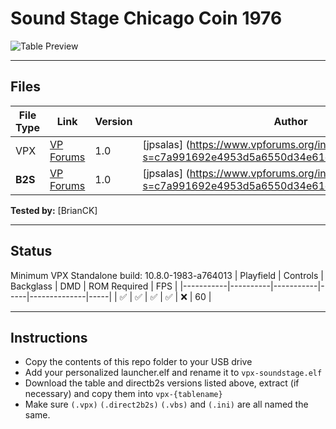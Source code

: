 # Sound Stage  Chicago Coin 1976

![Table Preview](../../images/vpx-soundstage.png)

---

## Files
| File Type | Link | Version | Author | 
|-----------|--------|----------|--------------|
| VPX | [VP Forums](https://www.vpforums.org/index.php?s=1bdbe0dabb0877241d33fc22e3fa8a5f&app=downloads&showfile=19033) | 1.0 | [jpsalas] (https://www.vpforums.org/index.php?s=c7a991692e4953d5a6550d34e61e7981&showuser=277) |
| **B2S** | [VP Forums](https://www.vpforums.org/index.php?s=1bdbe0dabb0877241d33fc22e3fa8a5f&app=downloads&showfile=19033) | 1.0 | [jpsalas] (https://www.vpforums.org/index.php?s=c7a991692e4953d5a6550d34e61e7981&showuser=277) |

**Tested by:** [BrianCK]

---

## Status 
Minimum VPX Standalone build: 10.8.0-1983-a764013
| Playfield | Controls | Backglass | DMD | ROM Required | FPS | 
|-----------|----------|-----------|-----|--------------|-----|
| :white_check_mark: | :white_check_mark: | :white_check_mark: | :white_check_mark: | :x: | 60 |

---

## Instructions
- Copy the contents of this repo folder to your USB drive
- Add your personalized launcher.elf and rename it to `vpx-soundstage.elf`
- Download the table and directb2s versions listed above, extract (if necessary) and copy them into `vpx-{tablename}`
- Make sure `(.vpx)` `(.direct2b2s)` `(.vbs)` and `(.ini)` are all named the same.

